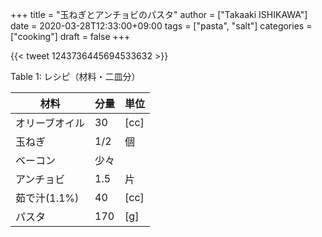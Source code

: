 +++
title = "玉ねぎとアンチョビのパスタ"
author = ["Takaaki ISHIKAWA"]
date = 2020-03-28T12:33:00+09:00
tags = ["pasta", "salt"]
categories = ["cooking"]
draft = false
+++

{{< tweet 1243736445694533632 >}}

<div class="table-caption">
  <span class="table-number">Table 1</span>:
  レシピ（材料・二皿分）
</div>

| 材料      | 分量 | 単位 |
|---------|----|----|
| オリーブオイル | 30  | [cc] |
| 玉ねぎ    | 1/2 | 個   |
| ベーコン  | 少々 |      |
| アンチョビ | 1.5 | 片   |
| 茹で汁(1.1%) | 40  | [cc] |
| パスタ    | 170 | [g]  |
